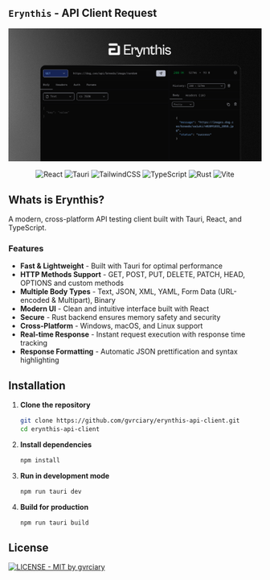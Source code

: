 ## `Erynthis` - API Client Request

<div align="center">
<img src="public/og-image.png" width="650px">

![React](https://img.shields.io/badge/React-111111?style=for-the-badge&logo=react&logoColor=61DAFB)
![Tauri](https://img.shields.io/badge/Tauri-111111?style=for-the-badge&logo=tauri&logoColor=FFC131)
![TailwindCSS](https://img.shields.io/badge/TailwindCSS-111111?style=for-the-badge&logo=tailwindcss&logoColor=38BDF8)
![TypeScript](https://img.shields.io/badge/TypeScript-111111?style=for-the-badge&logo=typescript&logoColor=3178C6)
![Rust](https://img.shields.io/badge/Rust-111111?style=for-the-badge&logo=rust&logoColor=white)
![Vite](https://img.shields.io/badge/Vite-111111?style=for-the-badge&logo=vite&logoColor=646CFF)

</div>

## Whats is Erynthis?

A modern, cross-platform API testing client built with Tauri, React, and TypeScript.

### Features

- **Fast & Lightweight** - Built with Tauri for optimal performance
- **HTTP Methods Support** - GET, POST, PUT, DELETE, PATCH, HEAD, OPTIONS and custom methods
- **Multiple Body Types** - Text, JSON, XML, YAML, Form Data (URL-encoded & Multipart), Binary
- **Modern UI** - Clean and intuitive interface built with React
- **Secure** - Rust backend ensures memory safety and security
- **Cross-Platform** - Windows, macOS, and Linux support
- **Real-time Response** - Instant request execution with response time tracking
- **Response Formatting** - Automatic JSON prettification and syntax highlighting

## Installation

1. **Clone the repository**
   ```bash
   git clone https://github.com/gvrciary/erynthis-api-client.git
   cd erynthis-api-client
   ```

2. **Install dependencies**
   ```bash
   npm install
   ```

3. **Run in development mode**
   ```bash
   npm run tauri dev
   ```

4. **Build for production**
   ```bash
   npm run tauri build
   ```

## License

[![LICENSE - MIT by gvrciary](https://img.shields.io/badge/LICENSE-MIT-111111?style=for-the-badge&labelColor=111111&logo=open-source-initiative&logoColor=white)](LICENSE)